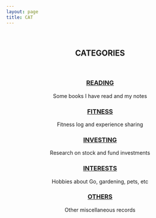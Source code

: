 ```yaml
---
layout: page
title: CAT
---
```


<center>
<br>
<p><b><h2>CATEGORIES</h2></b></p>
<br>
<p><b><h3><a href="/cat-reading">READING</a></h3></b></p>
<p>Some books I have read and my notes</p>
<p><b><h3><a href="/cat-fitness">FITNESS</a></h3></b></p>
<p>Fitness log and experience sharing</p>
<p><b><h3><a href="/cat-investing">INVESTING</a></h3></b></p>
<p>Research on stock and fund investments</p>
<p><b><h3><a href="/cat-interests">INTERESTS</a></h3></b></p>
<p>Hobbies about Go, gardening, pets, etc</p>
<p><b><h3><a href="/cat-others">OTHERS</a></h3></b></p>
<p>Other miscellaneous records</p>
